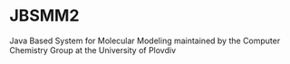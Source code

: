 JBSMM2
======
Java Based System for Molecular Modeling maintained by the Computer Chemistry Group at the University of Plovdiv
